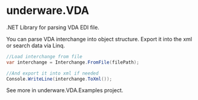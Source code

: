 # underware.VDA
.NET Library for parsing VDA EDI file.

You can parse VDA interchange into object structure. Export it into the xml or search data via Linq.

```c#
//Load interchange from file
var interchange = Interchange.FromFile(filePath);

//And export it into xml if needed
Console.WriteLine(interchange.ToXml());

```

See more in underware.VDA.Examples project. 
